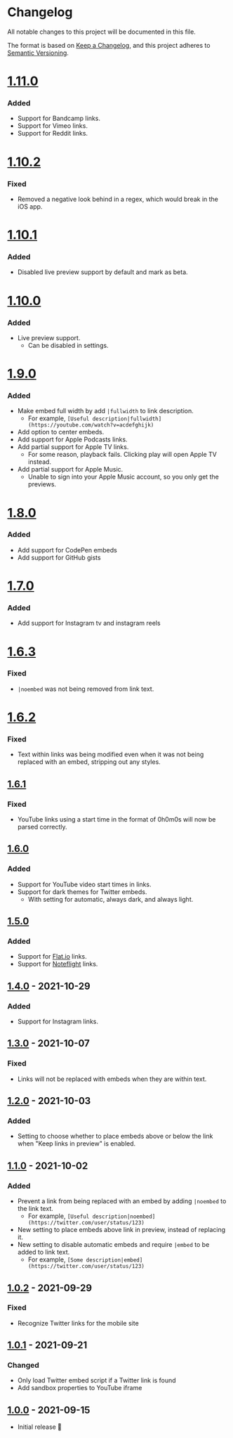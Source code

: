# Changelog

All notable changes to this project will be documented in this file.

The format is based on [Keep a Changelog](https://keepachangelog.com/en/1.0.0/),
and this project adheres to [Semantic Versioning](https://semver.org/spec/v2.0.0.html).

# [1.11.0]

### Added

- Support for Bandcamp links.
- Support for Vimeo links.
- Support for Reddit links.

# [1.10.2]

### Fixed

- Removed a negative look behind in a regex, which would break in the iOS app.

# [1.10.1]

### Added

- Disabled live preview support by default and mark as beta.

# [1.10.0]

### Added

- Live preview support.
  - Can be disabled in settings.

# [1.9.0]

### Added

- Make embed full width by add `|fullwidth` to link description.
  - For example, `[Useful description|fullwidth](https://youtube.com/watch?v=acdefghijk)`
- Add option to center embeds.
- Add support for Apple Podcasts links.
- Add partial support for Apple TV links.
  - For some reason, playback fails. Clicking play will open Apple TV instead.
- Add partial support for Apple Music.
  - Unable to sign into your Apple Music account, so you only get the previews.

# [1.8.0]

### Added

- Add support for CodePen embeds
- Add support for GitHub gists

# [1.7.0]

### Added

- Add support for Instagram tv and instagram reels

# [1.6.3]

### Fixed

- `|noembed` was not being removed from link text.

# [1.6.2]

### Fixed

- Text within links was being modified even when it was not being replaced with an embed, stripping out any styles.

## [1.6.1]

### Fixed

- YouTube links using a start time in the format of 0h0m0s will now be parsed correctly.

## [1.6.0]

### Added

- Support for YouTube video start times in links.
- Support for dark themes for Twitter embeds.
  - With setting for automatic, always dark, and always light.

## [1.5.0]

### Added

- Support for [Flat.io](https://flat.io) links.
- Support for [Noteflight](https://www.noteflight.com) links.

## [1.4.0] - 2021-10-29

### Added

- Support for Instagram links.

## [1.3.0] - 2021-10-07

### Fixed

- Links will not be replaced with embeds when they are within text.

## [1.2.0] - 2021-10-03

### Added

- Setting to choose whether to place embeds above or below the link when "Keep links in preview" is enabled.

## [1.1.0] - 2021-10-02

### Added

- Prevent a link from being replaced with an embed by adding `|noembed` to the link text.
  - For example, `[Useful description|noembed](https://twitter.com/user/status/123)`
- New setting to place embeds above link in preview, instead of replacing it.
- New setting to disable automatic embeds and require `|embed` to be added to link text.
  - For example, `[Some description|embed](https://twitter.com/user/status/123)`

## [1.0.2] - 2021-09-29

### Fixed

- Recognize Twitter links for the mobile site

## [1.0.1] - 2021-09-21

### Changed

- Only load Twitter embed script if a Twitter link is found
- Add sandbox properties to YouTube iframe

## [1.0.0] - 2021-09-15

- Initial release 🎉

[unreleased]: https://github.com/samwarnick/obsidian-simple-embeds/compare/1.11.0...HEAD
[1.11.0]: https://github.com/samwarnick/obsidian-simple-embeds/compare/1.10.2...1.11.0
[1.10.2]: https://github.com/samwarnick/obsidian-simple-embeds/compare/1.10.1...1.10.2
[1.10.1]: https://github.com/samwarnick/obsidian-simple-embeds/compare/1.10.0...1.10.1
[1.10.0]: https://github.com/samwarnick/obsidian-simple-embeds/compare/1.9.0...1.10.0
[1.9.0]: https://github.com/samwarnick/obsidian-simple-embeds/compare/1.8.0...1.9.0
[1.8.0]: https://github.com/samwarnick/obsidian-simple-embeds/compare/1.7.0...1.8.0
[1.7.0]: https://github.com/samwarnick/obsidian-simple-embeds/compare/1.6.3...1.7.0
[1.6.3]: https://github.com/samwarnick/obsidian-simple-embeds/compare/1.6.2...1.6.3
[1.6.2]: https://github.com/samwarnick/obsidian-simple-embeds/compare/1.6.1...1.6.2
[1.6.1]: https://github.com/samwarnick/obsidian-simple-embeds/compare/1.6.0...1.6.1
[1.6.0]: https://github.com/samwarnick/obsidian-simple-embeds/compare/1.5.0...1.6.0
[1.5.0]: https://github.com/samwarnick/obsidian-simple-embeds/compare/1.4.0...1.5.0
[1.4.0]: https://github.com/samwarnick/obsidian-simple-embeds/compare/1.3.0...1.4.0
[1.3.0]: https://github.com/samwarnick/obsidian-simple-embeds/compare/1.2.0...1.3.0
[1.2.0]: https://github.com/samwarnick/obsidian-simple-embeds/compare/1.1.0...1.2.0
[1.1.0]: https://github.com/samwarnick/obsidian-simple-embeds/compare/1.0.2...1.1.0
[1.0.2]: https://github.com/samwarnick/obsidian-simple-embeds/compare/1.0.1...1.0.2
[1.0.1]: https://github.com/samwarnick/obsidian-simple-embeds/compare/1.0.0...1.0.1
[1.0.0]: https://github.com/samwarnick/obsidian-simple-embeds/releases/tag/1.0.0

